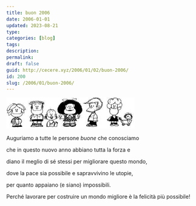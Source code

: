 ```yaml
---
title: buon 2006
date: 2006-01-01
updated: 2023-08-21
type: 
categories: [blog]
tags: 
description: 
permalink: 
draft: false
guid: http://cecere.xyz/2006/01/02/buon-2006/
id: 200
slug: /2006/01/buon-2006/
---
```


![](../../../assets/img/post/2006/mafalda.jpg) 

Auguriamo a tutte le persone _buone_ che conosciamo
  
che in questo nuovo anno abbiano tutta la forza e
  
diano il meglio di sé stessi per migliorare questo mondo,
  
dove la pace sia possibile e sapravvivino le utopie,
  
per quanto appaiano (e siano) impossibili.

Perché lavorare per costruire un mondo migliore è la felicità più possibile!